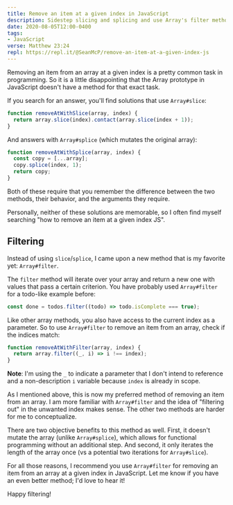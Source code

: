 ```yaml
---
title: Remove an item at a given index in JavaScript
description: Sidestep slicing and splicing and use Array's filter method for a no-hassle solution.
date: 2020-08-05T12:00-0400
tags:
- JavaScript
verse: Matthew 23:24
repl: https://repl.it/@SeanMcP/remove-an-item-at-a-given-index-js
---
```


Removing an item from an array at a given index is a pretty common task in programming. So it is a little disappointing that the Array prototype in JavaScript doesn't have a method for that exact task.

If you search for an answer, you'll find solutions that use `Array#slice`:

```js
function removeAtWithSlice(array, index) {
  return array.slice(index).contact(array.slice(index + 1));
}
```

And answers with `Array#splice` (which mutates the original array):

```js
function removeAtWithSplice(array, index) {
  const copy = [...array];
  copy.splice(index, 1);
  return copy;
}
```

Both of these require that you remember the difference between the two methods, their behavior, and the arguments they require.

Personally, neither of these solutions are memorable, so I often find myself searching "how to remove an item at a given index JS".

## Filtering

Instead of using `slice`/`splice`, I came upon a new method that is my favorite yet: `Array#filter`.

The `filter` method will iterate over your array and return a new one with values that pass a certain criterion. You have probably used `Array#filter` for a todo-like example before:

```js
const done = todos.filter((todo) => todo.isComplete === true);
```

Like other array methods, you also have access to the current index as a parameter. So to use `Array#filter` to remove an item from an array, check if the indices match:

```js
function removeAtWithFilter(array, index) {
  return array.filter((_, i) => i !== index);
}
```

**Note**: I'm using the `_` to indicate a parameter that I don't intend to reference and a non-description `i` variable because `index` is already in scope.

As I mentioned above, this is now my preferred method of removing an item from an array. I am more familiar with `Array#filter` and the idea of "filtering out" in the unwanted index makes sense. The other two methods are harder for me to conceptualize.

There are two objective benefits to this method as well. First, it doesn't mutate the array (unlike `Array#splice`), which allows for functional programming without an additional step. And second, it only iterates the length of the array once (vs a potential two iterations for `Array#slice`).

For all those reasons, I recommend you use `Array#filter` for removing an item from an array at a given index in JavaScript. Let me know if you have an even better method; I'd love to hear it!

Happy filtering!
